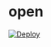 # open


[![Deploy](https://www.herokucdn.com/deploy/button.png)](https://dashboard.heroku.com/new?template=https://github.com/jig9jgjgecvse56/open)
